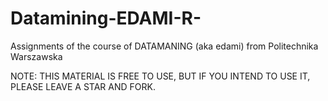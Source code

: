 # Datamining-EDAMI-R-
Assignments of the course of DATAMANING (aka edami) from Politechnika Warszawska

NOTE: THIS MATERIAL IS FREE TO USE, BUT IF YOU INTEND TO USE IT, PLEASE LEAVE A STAR AND FORK.
